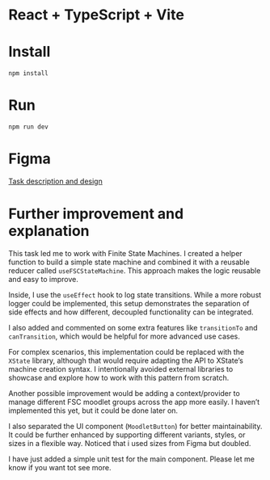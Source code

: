 # React + TypeScript + Vite

# Install

```
npm install
```

# Run

```
npm run dev
```
# Figma
[Task description and design](https://www.figma.com/design/ipBS2d095lzw2l9CE2NwvI/React-component-test--Copy-?node-id=0-1&p=f&t=cUTGOABpORSvC4kO-0)

# Further improvement and explanation

This task led me to work with Finite State Machines.
I created a helper function to build a simple state machine and combined it with a reusable reducer called `useFSCStateMachine`. This approach makes the logic reusable and easy to improve.

Inside, I use the `useEffect` hook to log state transitions. While a more robust logger could be implemented, this setup demonstrates the separation of side effects and how different, decoupled functionality can be integrated.

I also added and commented on some extra features like `transitionTo` and `canTransition`, which would be helpful for more advanced use cases.

For complex scenarios, this implementation could be replaced with the `XState` library, although that would require adapting the API to XState’s machine creation syntax. I intentionally avoided external libraries to showcase and explore how to work with this pattern from scratch.

Another possible improvement would be adding a context/provider to manage different FSC moodlet groups across the app more easily. I haven’t implemented this yet, but it could be done later on.

I also separated the UI component (`MoodletButton`) for better maintainability. It could be further enhanced by supporting different variants, styles, or sizes in a flexible way.
Noticed that i used sizes from Figma but doubled.

I have just added a simple unit test for the main component. Please let me know if you want tot see more.
